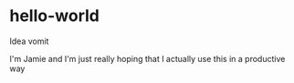 # hello-world
Idea vomit

I'm Jamie and I'm just really hoping that I actually use this in a productive way
